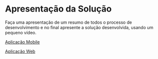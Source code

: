 # Apresentação da Solução

Faça uma apresentação de um resumo de todos o processo de desenvolvimento e no final apresente a solução desenvolvida, usando um pequeno vídeo.


[Aplicação Mobile](https://raw.githubusercontent.com/b3tones/pmv-si-2024-2-pe6-t2-g06-gestao-de-salao/main/docs/img/am.mp4)  

[Aplicação Web](https://raw.githubusercontent.com/b3tones/pmv-si-2024-2-pe6-t2-g06-gestao-de-salao/main/docs/img/aw.mp4)
